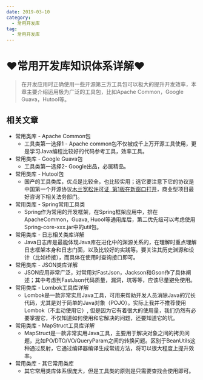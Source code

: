```yaml
---
date: 2019-03-10
category:
  - 常用开发库
tag:
  - 常用开发库
---
```

# ♥常用开发库知识体系详解♥ 

> 在开发应用时正确使用一些开源第三方工具包可以极大的提升开发效率，本章主要介绍运用极为广泛的工具包，比如Apache Common，Google Guava，Hutool等。

## 相关文章

- 常用类库 - Apache Common包
  - 工具类第一选择1 - Apache common包不仅被成千上万开源工具使用，更是学习Java编程比较好的代码参考工具，效率工具。
- 常用类库 - Google Guava包
  - 工具类第一选择2- Google出品，必属精品。
- 常用类库 - Hutool包
  - 国产的工具类库，优点是比较全，也比较实用；选它要注意下它的协议是中国第一个开源协议[木兰宽松许可证, 第1版在新窗口打开](http://license.coscl.org.cn/MulanPSL)，商业型项目最好咨询下相关法务部门。
- 常用类库 - Spring常用工具类
  - Spring作为常用的开发框架，在Spring框架应用中，排在ApacheCommon，Guava, Huool等通用库后，第二优先级可以考虑使用Spring-core-xxx.jar中的util包。
- 常用类库 - 日志相关类库详解
  - Java日志库是最能体现Java库在进化中的渊源关系的，在理解时重点理解日志框架本身和日志门面，以及比较好的实践等。要关注其历史渊源和设计（比如桥接），而具体在使用时查询接口即可。
- 常用类库 - JSON类库详解
  - JSON应用非常广泛，对常用对FastJson，Jackson和Gson作了具体阐述；其中考虑到FastJson代码质量，漏洞，坑等等，应该尽量避免使用。
- 常用类库 - Lombok工具库详解
  - Lombok是一款非常实用Java工具，可用来帮助开发人员消除Java的冗长代码，尤其是对于简单的Java对象（POJO）。实际上我并不推荐使用Lombok（不主动使用它）, 但是因为它有着很大的使用量，我们仍然有必要掌握它，不仅知道如何使用和它解决的问题，还要知道它的坑。
- 常用类库 - MapStruct工具库详解
  - MapStruct是一款非常实用Java工具，主要用于解决对象之间的拷贝问题，比如PO/DTO/VO/QueryParam之间的转换问题。区别于BeanUtils这种通过反射，它通过编译器编译生成常规方法，将可以很大程度上提升效率。
- 常用类库 - 其它常用类库
  - 其它常用类库体系很庞大，但是工具类的原则是只需要查找会使用即可。